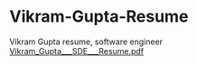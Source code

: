 # Vikram-Gupta-Resume
Vikram Gupta resume, software engineer
[Vikram_Gupta___SDE___Resume.pdf](https://github.com/basecs101/vikram-gupta-resume/files/10472689/Vikram_Gupta___SDE___Resume.pdf)
